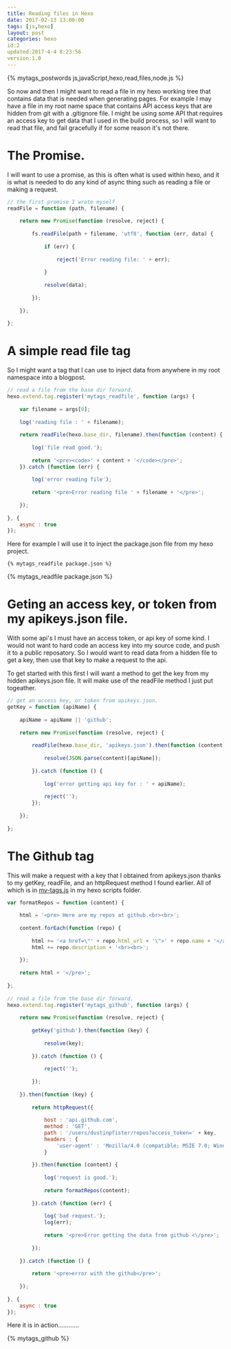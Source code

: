 ```yaml
---
title: Reading files in Hexo
date: 2017-02-13 13:00:00
tags: [js,hexo]
layout: post
categories: hexo
id:2
updated:2017-4-4 8:23:56
version:1.0
---
```


{% mytags_postwords js,javaScript,hexo,read,files,node.js %}

So now and then I might want to read a file in my hexo working tree that contains data that is needed when generating pages. For example I may have a file in my root name space that contains API access keys that are hidden from git with a .gitignore file. I might be using some API that requires an access key to get data that I used in the build process, so I will want to read that file, and fail gracefully if for some reason it's not there.

<!-- more -->

# The Promise.

I will want to use a promise, as this is often what is used within hexo, and it is what is needed to do any kind of async thing such as reading a file or making a request.

```js
// the first promise I wrote myself
readFile = function (path, filename) {
 
    return new Promise(function (resolve, reject) {
 
        fs.readFile(path + filename, 'utf8', function (err, data) {
 
            if (err) {
 
                reject('Error reading file: ' + err);
 
            }
 
            resolve(data);
 
        });
 
    });
 
};
```

# A simple read file tag

So I might want a tag that I can use to inject data from anywhere in my root namespace into a blogpost.

```js
// read a file from the base dir forward.
hexo.extend.tag.register('mytags_readfile', function (args) {
 
    var filename = args[0];
 
    log('reading file : ' + filename);
 
    return readFile(hexo.base_dir, filename).then(function (content) {
 
        log('file read good.');
 
        return '<pre><code>' + content + '</code></pre>';
    }).catch (function (err) {
 
        log('error reading file');
 
        return '<pre>Error reading file ' + filename + '</pre>';
 
    });
 
}, {
    async : true
});
```

Here for example I will use it to inject the package.json file from my hexo project.

```
{% mytags_readfile package.json %}
```

{% mytags_readfile package.json %}

# Geting an access key, or token from my apikeys.json file.

With some api's I must have an access token, or api key of some kind. I would not want to hard code an access key into my source code, and push it to a public reposatory. So I would want to read data from a hidden file to get a key, then use that key to make a request to the api.

To get started with this first I will want a method to get the key from my hidden apikeys.json file. It will make use of the readFile method I just put togeather.

```js
// get an access key, or token from apikeys.json.
getKey = function (apiName) {
 
    apiName = apiName || 'github';
 
    return new Promise(function (resolve, reject) {
 
        readFile(hexo.base_dir, 'apikeys.json').then(function (content) {
 
            resolve(JSON.parse(content)[apiName]);
 
        }).catch (function () {
 
            log('error getting api key for : ' + apiName);
 
            reject('');
        });
 
    });
 
};
```

# The Github tag

This will make a request with a key that I obtained from apikeys.json thanks to my getKey, readFile, and an httpRequest method I found earlier. All of which is in [my-tags.js](https://raw.githubusercontent.com/dustinpfister/hexo_sitesource/master/scripts/my-tags.js) in my hexo scripts folder.

```js
var formatRepos = function (content) {
 
    html = '<pre> Here are my repos at github.<br><br>';
 
    content.forEach(function (repo) {
 
        html += '<a href=\"' + repo.html_url + '\">' + repo.name + '</a><br>';
        html += repo.description + '<br><br>';
 
    });
 
    return html + '</pre>';
 
};
 
// read a file from the base dir forward.
hexo.extend.tag.register('mytags_github', function (args) {
 
    return new Promise(function (resolve, reject) {
 
        getKey('github').then(function (key) {
 
            resolve(key);
 
        }).catch (function () {
 
            reject('');
 
        });
 
    }).then(function (key) {
 
        return httpRequest({
 
            host : 'api.github.com',
            method : 'GET',
            path : '/users/dustinpfister/repos?access_token=' + key,
            headers : {
                'user-agent' : 'Mozilla/4.0 (compatible; MSIE 7.0; Windows NT 6.0)'
            }
 
        }).then(function (content) {
 
            log('request is good.');
 
            return formatRepos(content);
 
        }).catch (function (err) {
 
            log('bad request.');
            log(err);
 
            return '<pre>Error getting the data from github <\/pre>';
 
        });
 
    }).catch (function () {
 
        return '<pre>error with the github</pre>';
 
    });
 
}, {
    async : true
});
```

Here it is in action............

{% mytags_github %}